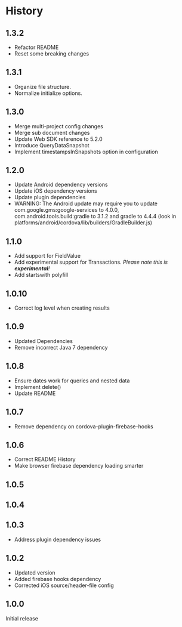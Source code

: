 # History

## 1.3.2
- Refactor README
- Reset some breaking changes

## 1.3.1
- Organize file structure.
- Normalize initialize options.

## 1.3.0
- Merge multi-project config changes
- Merge sub document changes
- Update Web SDK reference to 5.2.0
- Introduce QueryDataSnapshot
- Implement timestampsInSnapshots option in configuration

## 1.2.0
- Update Android dependency versions
- Update iOS dependency versions
- Update plugin dependencies
- WARNING: The Android update may require you to update com.google.gms:google-services to 4.0.0, com.android.tools.build:gradle to 3.1.2 and gradle to 4.4.4 (look in platforms/android/cordova/lib/builders/GradleBuilder.js)

## 1.1.0
- Add support for FieldValue
- Add experimental support for Transactions. _Please note this is **experimental**!_
- Add startswith polyfill

## 1.0.10
- Correct log level when creating results

## 1.0.9
- Updated Dependencies
- Remove incorrect Java 7 dependency

## 1.0.8
- Ensure dates work for queries and nested data
- Implement delete()
- Update README

## 1.0.7
- Remove dependency on cordova-plugin-firebase-hooks

## 1.0.6
- Correct README History
- Make browser firebase dependency loading smarter

## 1.0.5
## 1.0.4
## 1.0.3
- Address plugin dependency issues

## 1.0.2
- Updated version
- Added firebase hooks dependency
- Corrected iOS source/header-file config

## 1.0.0
Initial release
